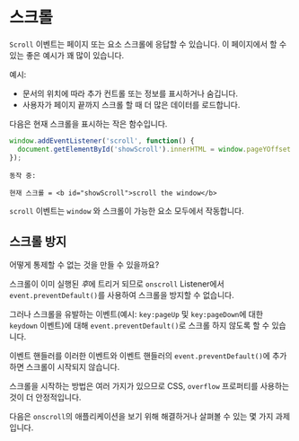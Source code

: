 # 스크롤

`Scroll` 이벤트는 페이지 또는 요소 스크롤에 응답할 수 있습니다. 이 페이지에서 할 수 있는 좋은 예시가 꽤 많이 있습니다.

예시:
- 문서의 위치에 따라 추가 컨트롤 또는 정보를 표시하거나 숨깁니다.
- 사용자가 페이지 끝까지 스크롤 할 때 더 많은 데이터를 로드합니다.

다음은 현재 스크롤을 표시하는 작은 함수입니다.

```js autorun
window.addEventListener('scroll', function() {
  document.getElementById('showScroll').innerHTML = window.pageYOffset + 'px';
});
```

```online
동작 중:

현재 스크롤 = <b id="showScroll">scroll the window</b>
```

`scroll` 이벤트는 `window` 와 스크롤이 가능한 요소 모두에서 작동합니다.

## 스크롤 방지

어떻게 통제할 수 없는 것을 만들 수 있을까요?

스크롤이 이미 실행된 *후*에 트리거 되므로 `onscroll` Listener에서 `event.preventDefault()`를 사용하여 스크롤을 방지할 수 없습니다.

그러나 스크롤을 유발하는 이벤트(예시: `key:pageUp` 및 `key:pageDown`에 대한 `keydown` 이벤트)에 대해 `event.preventDefault()`로 스크롤 하지 않도록 할 수 있습니다.

이벤트 핸들러를 이러한 이벤트와 이벤트 핸들러의 `event.preventDefault()`에 추가하면 스크롤이 시작되지 않습니다.

스크롤을 시작하는 방법은 여러 가지가 있으므로 CSS, `overflow` 프로퍼티를 사용하는 것이 더 안정적입니다.

다음은 `onscroll`의 애플리케이션을 보기 위해 해결하거나 살펴볼 수 있는 몇 가지 과제입니다.
